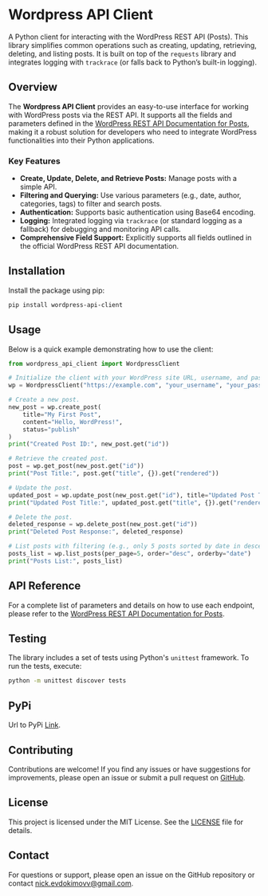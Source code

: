 # Wordpress API Client

A Python client for interacting with the WordPress REST API (Posts). This library simplifies common operations such as
creating, updating, retrieving, deleting, and listing posts. It is built on top of the `requests` library and integrates
logging with `trackrace` (or falls back to Python’s built-in logging).

## Overview

The **Wordpress API Client** provides an easy-to-use interface for working with WordPress posts via the REST API. It
supports all the fields and parameters defined in
the [WordPress REST API Documentation for Posts](https://developer.wordpress.org/rest-api/reference/posts/), making it a
robust solution for developers who need to integrate WordPress functionalities into their Python applications.

### Key Features

- **Create, Update, Delete, and Retrieve Posts:** Manage posts with a simple API.
- **Filtering and Querying:** Use various parameters (e.g., date, author, categories, tags) to filter and search posts.
- **Authentication:** Supports basic authentication using Base64 encoding.
- **Logging:** Integrated logging via `trackrace` (or standard logging as a fallback) for debugging and monitoring API
  calls.
- **Comprehensive Field Support:** Explicitly supports all fields outlined in the official WordPress REST API
  documentation.

## Installation

Install the package using pip:

```bash
pip install wordpress-api-client
```

## Usage

Below is a quick example demonstrating how to use the client:

```python
from wordpress_api_client import WordpressClient

# Initialize the client with your WordPress site URL, username, and password.
wp = WordpressClient("https://example.com", "your_username", "your_password")

# Create a new post.
new_post = wp.create_post(
    title="My First Post",
    content="Hello, WordPress!",
    status="publish"
)
print("Created Post ID:", new_post.get("id"))

# Retrieve the created post.
post = wp.get_post(new_post.get("id"))
print("Post Title:", post.get("title", {}).get("rendered"))

# Update the post.
updated_post = wp.update_post(new_post.get("id"), title="Updated Post Title")
print("Updated Post Title:", updated_post.get("title", {}).get("rendered"))

# Delete the post.
deleted_response = wp.delete_post(new_post.get("id"))
print("Deleted Post Response:", deleted_response)

# List posts with filtering (e.g., only 5 posts sorted by date in descending order).
posts_list = wp.list_posts(per_page=5, order="desc", orderby="date")
print("Posts List:", posts_list)
```

## API Reference

For a complete list of parameters and details on how to use each endpoint, please refer to
the [WordPress REST API Documentation for Posts](https://developer.wordpress.org/rest-api/reference/posts/).

## Testing

The library includes a set of tests using Python's `unittest` framework. To run the tests, execute:

```bash
python -m unittest discover tests
```

## PyPi

Url to PyPi [Link](https://pypi.org/project/wordpress-api-client).

## Contributing

Contributions are welcome! If you find any issues or have suggestions for improvements, please open an issue or submit a
pull request on [GitHub](https://github.com/nnevdokimov/wordpress_api_client).

## License

This project is licensed under the MIT License. See the [LICENSE](LICENSE) file for details.

## Contact

For questions or support, please open an issue on the GitHub repository or
contact [nick.evdokimovv@gmail.com](mailto:nick.evdokimovv@gmail.com).
